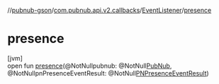 //[pubnub-gson](../../../index.md)/[com.pubnub.api.v2.callbacks](../index.md)/[EventListener](index.md)/[presence](presence.md)

# presence

[jvm]\
open fun [presence](presence.md)(@NotNullpubnub: @NotNull[PubNub](../../com.pubnub.api/-pub-nub/index.md), @NotNullpnPresenceEventResult: @NotNull[PNPresenceEventResult](../../../../pubnub-core/pubnub-core-api/pubnub-core-api/com.pubnub.api.models.consumer.pubsub/-p-n-presence-event-result/index.md))
